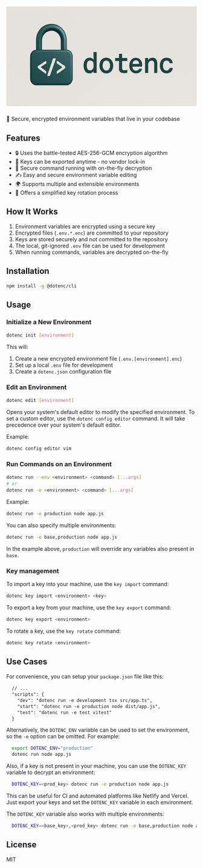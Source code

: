 # ![dotenc](./assets/logo.png "dotenc logo")
🔐 Secure, encrypted environment variables that live in your codebase

## Features

- 🔒 Uses the battle-tested AES-256-GCM encryption algorithm
- 🔑 Keys can be exported anytime - no vendor lock-in
- 🚀 Secure command running with on-the-fly decryption
- ✍️ Easy and secure environment variable editing
- 🌍 Supports multiple and extensible environments
- 🔄 Offers a simplified key rotation process

## How It Works

1. Environment variables are encrypted using a secure key
2. Encrypted files (`.env.*.enc`) are committed to your repository
3. Keys are stored securely and not committed to the repository
4. The local, git-ignored `.env` file can be used for development
5. When running commands, variables are decrypted on-the-fly

## Installation

```bash
npm install -g @dotenc/cli
```

## Usage

### Initialize a New Environment

```bash
dotenc init [environment]
```

This will:
1. Create a new encrypted environment file (`.env.[environment].enc`)
2. Set up a local `.env` file for development
3. Create a `dotenc.json` configuration file

### Edit an Environment

```bash
dotenc edit [environment]
```

Opens your system's default editor to modify the specified environment. To set a custom editor, use the `dotenc config editor` command. It will take precedence over your system's default editor.

Example:
```bash
dotenc config editor vim
```

### Run Commands on an Environment

```bash
dotenc run --env <environment> <command> [...args]
# or
dotenc run -e <environment> <command> [...args]
```

Example:
```bash
dotenc run -e production node app.js
```

You can also specify multiple environments:
```bash
dotenc run -e base,production node app.js
```

In the example above, `production` will override any variables also present in `base`.

### Key management

To import a key into your machine, use the `key import` command:
```bash
dotenc key import <environment> <key>
```

To export a key from your machine, use the `key export` command:
```bash
dotenc key export <environment>
```

To rotate a key, use the `key rotate` command:
```bash
dotenc key rotate <environment>
```

## Use Cases

For convenience, you can setup your `package.json` file like this:
```jsonc
  // ...
  "scripts": {
    "dev": "dotenc run -e development tsx src/app.ts",
    "start": "dotenc run -e production node dist/app.js",
    "test": "dotenc run -e test vitest"
  }
```

Alternatively, the `DOTENC_ENV` variable can be used to set the environment, so the `-e` option can be omitted. For example:

```bash
  export DOTENC_ENV="production"
  dotenc run node app.js
```

Also, if a key is not present in your machine, you can use the `DOTENC_KEY` variable to decrypt an environment:

```bash
  DOTENC_KEY=<prod_key> dotenc run -e production node app.js
```

This can be useful for CI and automated platforms like Netlify and Vercel. Just export your keys and set the `DOTENC_KEY` variable in each environment.

The `DOTENC_KEY` variable also works with multiple environments:

```bash
  DOTENC_KEY=<base_key>,<prod_key> dotenc run -e base,production node app.js
```

## License

MIT 